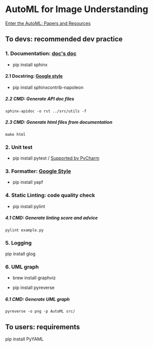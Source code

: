 # AutoML for Image Understanding

[Enter the AutoML: Papers and Resources](https://docs.google.com/document/d/193c3Eh_7C4Icvhfr1MxFlU7XrtP7WH4CyQUCIXmeUwk/edit)

## To devs: recommended dev practice

### 1. Documentation: [doc's doc](https://zh-sphinx-doc.readthedocs.io/en/latest/markup/toctree.html)
- pip install sphinx

#### 2.1 Docstring: [Google style](https://sphinxcontrib-napoleon.readthedocs.io/en/latest/example_google.html)
- pip install sphinxcontrib-napoleon


##### 2.2 CMD: Generate API doc files
```
sphinx-apidoc -o rst ../src/utils -f
```

##### 2.3 CMD: Generate html files from documentation
```
make html
```

### 2. Unit test
- pip install pytest / [Supported by PyCharm](https://www.jetbrains.com/help/pycharm/pytest.html#create-pytest-test)

### 3. Formatter: [Google Style](https://zh-google-styleguide.readthedocs.io/en/latest/google-python-styleguide/python_language_rules/)
- pip install yapf



### 4. Static Linting: code quality check
- pip install pylint

##### 4.1 CMD: Generate linting score and advice

```
pylint example.py 
```


### 5. Logging 
pip install glog

### 6. UML graph

- brew install graphviz

- pip install pyreverse

##### 6.1 CMD: Generate UML graph
```
pyreverse -o png -p AutoML src/
```

## To users: requirements
pip install PyYAML

